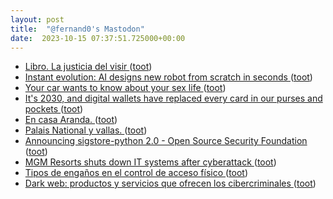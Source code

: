 ```yaml
---
layout: post
title:  "@fernand0's Mastodon"
date:  2023-10-15 07:37:51.725000+00:00
---
```

*  [Libro. La justicia del visir ](https://fotografiasenmovimiento.wordpress.com/2023/08/14/libro-la-justicia-del-visir) ([toot](https://mastodon.social/@fernand0/111237888194842992))
*  [Instant evolution: AI designs new robot from scratch in seconds ](https://news.northwestern.edu/stories/2023/10/instant-evolution-ai-designs-new-robot-from-scratch-in-seconds) ([toot](https://mastodon.social/@fernand0/111237756688545848))
*  [Your car wants to know about your sex life ](https://www.politico.eu/article/car-manufacturer-data-privacy-driver-passenger-sexual-activity-report) ([toot](https://mastodon.social/@fernand0/111235127448481762))
*  [It's 2030, and digital wallets have replaced every card in our purses and pockets ](https://www.zdnet.com/finance/its-2030-and-digital-wallets-have-replaced-every-card-in-our-purses-and-pockets) ([toot](https://mastodon.social/@fernand0/111234863434484083))
*  [En casa Aranda. ](https://avecesunafoto.wordpress.com/2023/10/14/en-casa-aranda) ([toot](https://mastodon.social/@fernand0/111234619734479856))
*  [Palais National y vallas. ](https://www.flickr.com/photos/fernand0/53235608247) ([toot](https://mastodon.social/@fernand0/111234513582299294))
*  [Announcing sigstore-python 2.0 - Open Source Security Foundation ](https://openssf.org/blog/2023/09/29/announcing-sigstore-python-2-0) ([toot](https://mastodon.social/@fernand0/111234475440490587))
*  [MGM Resorts shuts down IT systems after cyberattack ](https://www.bleepingcomputer.com/news/security/mgm-resorts-shuts-down-it-systems-after-cyberattack) ([toot](https://mastodon.social/@fernand0/111234320598886035))
*  [Tipos de engaños en el control de acceso físico ](https://blog.segu-info.com.ar) ([toot](https://mastodon.social/@fernand0/111234058391397698))
*  [Dark web: productos y servicios que ofrecen los cibercriminales ](https://www.welivesecurity.com/la-es/2023/07/04/dark-web-productos-servicios-ofrecen-cibercriminales) ([toot](https://mastodon.social/@fernand0/111233842936195027))
